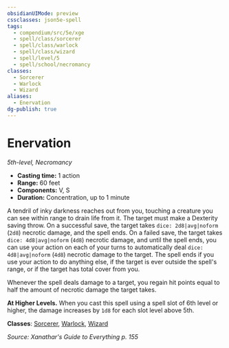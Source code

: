 ```yaml
---
obsidianUIMode: preview
cssclasses: json5e-spell
tags:
  - compendium/src/5e/xge
  - spell/class/sorcerer
  - spell/class/warlock
  - spell/class/wizard
  - spell/level/5
  - spell/school/necromancy
classes:
  - Sorcerer
  - Warlock
  - Wizard
aliases:
  - Enervation
dg-publish: true
---
```

# Enervation
*5th-level, Necromancy*  

- **Casting time:** 1 action
- **Range:** 60 feet
- **Components:** V, S
- **Duration:** Concentration, up to 1 minute

A tendril of inky darkness reaches out from you, touching a creature you can see within range to drain life from it. The target must make a Dexterity saving throw. On a successful save, the target takes `dice: 2d8|avg|noform` (`2d8`) necrotic damage, and the spell ends. On a failed save, the target takes `dice: 4d8|avg|noform` (`4d8`) necrotic damage, and until the spell ends, you can use your action on each of your turns to automatically deal `dice: 4d8|avg|noform` (`4d8`) necrotic damage to the target. The spell ends if you use your action to do anything else, if the target is ever outside the spell's range, or if the target has total cover from you.

Whenever the spell deals damage to a target, you regain hit points equal to half the amount of necrotic damage the target takes.

**At Higher Levels.** When you cast this spell using a spell slot of 6th level or higher, the damage increases by `1d8` for each slot level above 5th.

**Classes**: [Sorcerer](/Admin/CLI/classes/sorcerer.md), [Warlock](/Admin/CLI/classes/warlock.md), [Wizard](/Admin/CLI/classes/wizard.md)

*Source: Xanathar's Guide to Everything p. 155*